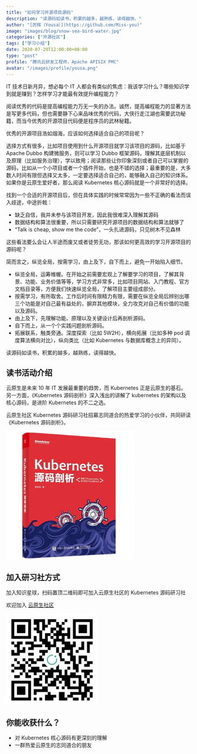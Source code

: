 ```yaml
---
title: "如何学习开源项目源码"
description: "读源码如读书，积累的越多，越熟练，读得越快。"
author: "[厉辉（Yousa）](https://github.com/Miss-you)"
image: "images/blog/snow-sea-bird-water.jpg"
categories: ["开源社区"]
tags: ["学习小组"]
date: 2020-07-20T12:00:00+08:00
type: "post"
profile: "腾讯云研发工程师，Apache APISIX PMC"
avatar: "/images/profile/yousa.png"
---
```


IT 技术日新月异，想必每个 IT 人都会有类似的焦虑：我该学习什么？哪些知识学到就是赚到？怎样学习才能最有效提升编程能力？

阅读优秀的代码是提高编程能力万无一失的办法。诚然，提高编程能力的显著方法是写更多代码，但也需要静下心来品味优秀的代码，大侠行走江湖也需要武功秘籍，而当今优秀的开源项目代码便是程序员的武林秘籍。

优秀的开源项目浩如烟海，应该如何选择适合自己的项目呢？

选择方式有很多，比如项目使用到什么开源项目就学习该项目的源码，比如基于 Apache Dubbo 构建微服务，则可以学习 Dubbo 框架源码，理解其底层机制以及原理（比如服务治理），学以致用；阅读那些让你印象深刻或者自己可以掌握的源码，比如从一个小项目或者一个插件开始，也是不错的选择；最重要的是，大多数人时间有限但选择又太多，一定要选择适合自己的，能够融入自己的知识体系。如果你是云原生爱好者，那么阅读 Kubernetes 核心源码就是一个非常好的选择。

找到一个合适的开源项目后，但在具体实践的时候常常因为一些不正确的看法而误入歧途，中途折戟：

- 缺乏自信，我并未参与该项目开发，因此我很难深入理解其源码
- 数据结构和算法很重要，所以只需要研究开源项目的数据结构和算法就够了
- “Talk is cheap, show me the code”，一头扎进源码，只见树木不见森林

这些看法要么会让人半途而废又或者徒劳无功，那该如何更高效的学习开源项目的源码呢？

简而言之，纵览全局，按需学习，由上及下，自下而上，避免一开始陷入细节。

- 纵览全局，运筹帷幄。在开始之前需要宏观上了解要学习的项目，了解其背景、功能、业务价值等等，学习方式非常多，比如项目网站、入门教程、官方文档目录等，方便我们快速纵览全局，了解项目主要组成部分。
- 按需学习，有所取舍。工作后时间有限精力有限，需要在纵览全局后辨别出哪三个功能是对自己最有益处的，摒弃其他模块，全力攻克对自己有价值的功能以及源码。
- 由上及下，先理解功能、原理以及关键设计后再剖析源码。
- 自下而上，从一个个实践问题剖析源码。
- 拓展联系，触类旁通。深度探索（比如 5W2H），横向拓展（比如多种 pod 调度算法横向对比），纵向类比（比如 Kubernetes 与数据库概念上的异同）。

读源码如读书，积累的越多，越熟练，读得越快。

## 读书活动介绍

云原生是未来 10 年 IT 发展最重要的趋势，而 Kubernetes 正是云原生的基石。另一方面，《Kubernetes 源码剖析》深入浅出的讲解了 kubernetes 的架构以及核心源码，是进阶 Kubernetes 的不二之选。

云原生社区 Kubernetes 源码研习社招募志同道合的热爱学习的小伙伴，共同研读《Kubernetes 源码剖析》。

![k8s](images/kubernetes-analysis.png)

## 加入研习社方式

加入知识星球，扫码置顶二维码即可加入云原生社区的 Kubernetes 源码研习社

欢迎加入 [云原生社区](https://t.zsxq.com/meIurBu)

![知识星球二维码](images/study-group.jpg)

## 你能收获什么？

- 对 Kubernetes 核心源码有更深刻的理解
- 一群热爱云原生的志同道合的朋友
